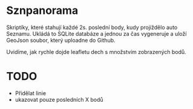 Sznpanorama
============

Skriptíky, které stahují každé 2s. poslední body, kudy projíždělo auto Seznamu. Ukládá to SQLite databáze a jednou za čas vygeneruje a uloží GeoJson soubor, který uploadne do Github.

Uvidíme, jak rychle dojde leafletu dech s množstvím zobrazených bodů.

TODO
====
* Přidělat linie
* ukazovat pouze posledních X bodů
